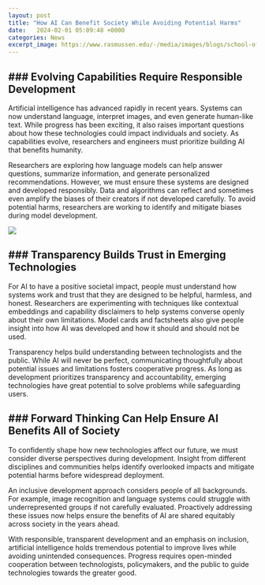 ```yaml
---
layout: post
title: "How AI Can Benefit Society While Avoiding Potential Harms"
date:   2024-02-01 05:09:48 +0000
categories: News
excerpt_image: https://www.rasmussen.edu/-/media/images/blogs/school-of-technology/2019/benefits-of-ai.jpg?la=en&amp;hash=F7158E73DEAEAD91D2E017AAE211FC1CD420F0E1
---
```

## ### Evolving Capabilities Require Responsible Development

Artificial intelligence has advanced rapidly in recent years. Systems can now understand language, interpret images, and even generate human-like text. While progress has been exciting, it also raises important questions about how these technologies could impact individuals and society. As capabilities evolve, researchers and engineers must prioritize building AI that benefits humanity.

Researchers are exploring how language models can help answer questions, summarize information, and generate personalized recommendations. However, we must ensure these systems are designed and developed responsibly. Data and algorithms can reflect and sometimes even amplify the biases of their creators if not developed carefully. To avoid potential harms, researchers are working to identify and mitigate biases during model development.


![](https://www.rasmussen.edu/-/media/images/blogs/school-of-technology/2019/benefits-of-ai.jpg?la=en&amp;hash=F7158E73DEAEAD91D2E017AAE211FC1CD420F0E1)
## ### Transparency Builds Trust in Emerging Technologies 

For AI to have a positive societal impact, people must understand how systems work and trust that they are designed to be helpful, harmless, and honest. Researchers are experimenting with techniques like contextual embeddings and capability disclaimers to help systems converse openly about their own limitations. Model cards and factsheets also give people insight into how AI was developed and how it should and should not be used. 

Transparency helps build understanding between technologists and the public. While AI will never be perfect, communicating thoughtfully about potential issues and limitations fosters cooperative progress. As long as development prioritizes transparency and accountability, emerging technologies have great potential to solve problems while safeguarding users.

## ### Forward Thinking Can Help Ensure AI Benefits All of Society

To confidently shape how new technologies affect our future, we must consider diverse perspectives during development. Insight from different disciplines and communities helps identify overlooked impacts and mitigate potential harms before widespread deployment. 

An inclusive development approach considers people of all backgrounds. For example, image recognition and language systems could struggle with underrepresented groups if not carefully evaluated. Proactively addressing these issues now helps ensure the benefits of AI are shared equitably across society in the years ahead.

With responsible, transparent development and an emphasis on inclusion, artificial intelligence holds tremendous potential to improve lives while avoiding unintended consequences. Progress requires open-minded cooperation between technologists, policymakers, and the public to guide technologies towards the greater good.